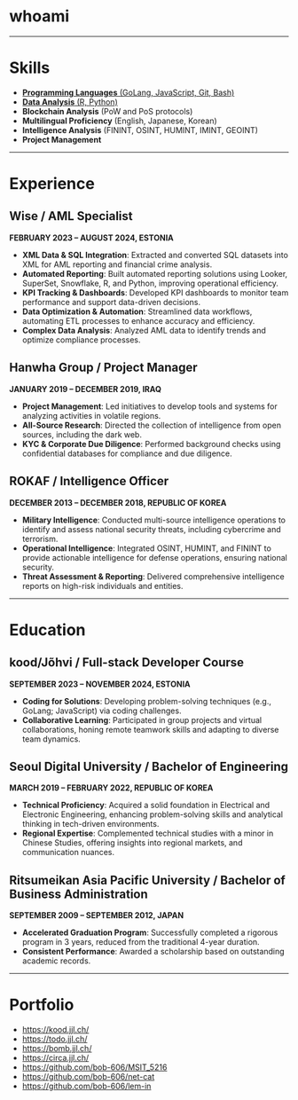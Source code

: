 # whoami

---

# Skills
- [**Programming Languages** (GoLang, JavaScript, Git, Bash)](https://github.com/bob-606/)
- [**Data Analysis** (R, Python)](https://github.com/bob-606/)
- **Blockchain Analysis** (PoW and PoS protocols)
- **Multilingual Proficiency** (English, Japanese, Korean)
- **Intelligence Analysis** (FININT, OSINT, HUMINT, IMINT, GEOINT)
- **Project Management**
  
---

# Experience
## Wise / AML Specialist
**FEBRUARY 2023 – AUGUST 2024, ESTONIA**
- **XML Data & SQL Integration**: Extracted and converted SQL datasets into XML for AML reporting and financial crime analysis.
- **Automated Reporting**: Built automated reporting solutions using Looker, SuperSet, Snowflake, R, and Python, improving operational efficiency.
- **KPI Tracking & Dashboards**: Developed KPI dashboards to monitor team performance and support data-driven decisions.
- **Data Optimization & Automation**: Streamlined data workflows, automating ETL processes to enhance accuracy and efficiency.
- **Complex Data Analysis**: Analyzed AML data to identify trends and optimize compliance processes.

## Hanwha Group / Project Manager
**JANUARY 2019 – DECEMBER 2019, IRAQ**
- **Project Management**: Led initiatives to develop tools and systems for analyzing activities in volatile regions.
- **All-Source Research**: Directed the collection of intelligence from open sources, including the dark web.
- **KYC & Corporate Due Diligence**: Performed background checks using confidential databases for compliance and due diligence.

## ROKAF / Intelligence Officer
**DECEMBER 2013 – DECEMBER 2018, REPUBLIC OF KOREA**
- **Military Intelligence**: Conducted multi-source intelligence operations to identify and assess national security threats, including cybercrime and terrorism.
- **Operational Intelligence**: Integrated OSINT, HUMINT, and FININT to provide actionable intelligence for defense operations, ensuring national security.
- **Threat Assessment & Reporting**: Delivered comprehensive intelligence reports on high-risk individuals and entities.

---

# Education
## kood/Jõhvi / Full-stack Developer Course
**SEPTEMBER 2023 – NOVEMBER 2024, ESTONIA**
- **Coding for Solutions**: Developing problem-solving techniques (e.g., GoLang; JavaScript) via coding challenges.
- **Collaborative Learning**: Participated in group projects and virtual collaborations, honing remote teamwork skills and adapting to diverse team dynamics.

## Seoul Digital University / Bachelor of Engineering
**MARCH 2019 – FEBRUARY 2022, REPUBLIC OF KOREA**
- **Technical Proficiency**: Acquired a solid foundation in Electrical and Electronic Engineering, enhancing problem-solving skills and analytical thinking in tech-driven environments.
- **Regional Expertise**: Complemented technical studies with a minor in Chinese Studies, offering insights into regional markets, and communication nuances.

## Ritsumeikan Asia Pacific University / Bachelor of Business Administration
**SEPTEMBER 2009 – SEPTEMBER 2012, JAPAN**
- **Accelerated Graduation Program**: Successfully completed a rigorous program in 3 years, reduced from the traditional 4-year duration.
- **Consistent Performance**: Awarded a scholarship based on outstanding academic records.

---

# Portfolio 
- https://kood.jjl.ch/
- https://todo.jjl.ch/
- https://bomb.jjl.ch/
- https://circa.jjl.ch/
- https://github.com/bob-606/MSIT_5216
- https://github.com/bob-606/net-cat
- https://github.com/bob-606/lem-in
